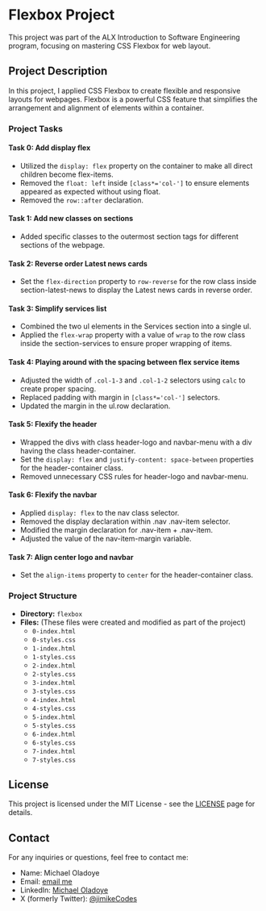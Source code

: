 # Flexbox Project

This project was part of the ALX Introduction to Software Engineering program, focusing on mastering CSS Flexbox for web layout.

## Project Description

In this project, I applied CSS Flexbox to create flexible and responsive layouts for webpages. Flexbox is a powerful CSS feature that simplifies the arrangement and alignment of elements within a container.

### Project Tasks

#### Task 0: Add display flex

- Utilized the `display: flex` property on the container to make all direct children become flex-items.
- Removed the `float: left` inside `[class*='col-']` to ensure elements appeared as expected without using float.
- Removed the `row::after` declaration.

#### Task 1: Add new classes on sections

- Added specific classes to the outermost section tags for different sections of the webpage.

#### Task 2: Reverse order Latest news cards

- Set the `flex-direction` property to `row-reverse` for the row class inside section-latest-news to display the Latest news cards in reverse order.

#### Task 3: Simplify services list

- Combined the two ul elements in the Services section into a single ul.
- Applied the `flex-wrap` property with a value of `wrap` to the row class inside the section-services to ensure proper wrapping of items.

#### Task 4: Playing around with the spacing between flex service items

- Adjusted the width of `.col-1-3` and `.col-1-2` selectors using `calc` to create proper spacing.
- Replaced padding with margin in `[class*='col-']` selectors.
- Updated the margin in the ul.row declaration.

#### Task 5: Flexify the header

- Wrapped the divs with class header-logo and navbar-menu with a div having the class header-container.
- Set the `display: flex` and `justify-content: space-between` properties for the header-container class.
- Removed unnecessary CSS rules for header-logo and navbar-menu.

#### Task 6: Flexify the navbar

- Applied `display: flex` to the nav class selector.
- Removed the display declaration within .nav .nav-item selector.
- Modified the margin declaration for .nav-item + .nav-item.
- Adjusted the value of the nav-item-margin variable.

#### Task 7: Align center logo and navbar

- Set the `align-items` property to `center` for the header-container class.

### Project Structure

- **Directory:** `flexbox`
- **Files:** (These files were created and modified as part of the project)
  - `0-index.html`
  - `0-styles.css`
  - `1-index.html`
  - `1-styles.css`
  - `2-index.html`
  - `2-styles.css`
  - `3-index.html`
  - `3-styles.css`
  - `4-index.html`
  - `4-styles.css`
  - `5-index.html`
  - `5-styles.css`
  - `6-index.html`
  - `6-styles.css`
  - `7-index.html`
  - `7-styles.css`

## License
This project is licensed under the MIT License - see the [LICENSE](https://mit-license.org/) page for details.

## Contact

For any inquiries or questions, feel free to contact me:

- Name: Michael Oladoye
- Email: [email me](mailto:oladoyemike@gmail.com)
- LinkedIn: [Michael Oladoye](https://www.linkedin.com/in/jimike/)
- X (formerly Twitter): [@jimikeCodes](https://twitter.com/jimikeCodes)
